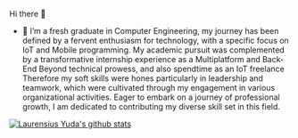 Hi there 👋


- 🔭 I’m a fresh graduate in Computer Engineering, my journey has been defined by a fervent enthusiasm for technology, with a specific focus on IoT and Mobile programming. My academic pursuit was complemented by a transformative internship experience as a Multiplatform and Back-End Beyond technical prowess, and also spendtime as an IoT freelance Therefore my soft skills were hones particularly in leadership and teamwork, which were cultivated through my engagement in various organizational activities. Eager to embark on a journey of professional growth, I am dedicated to contributing my diverse skill set in this field.


[![Laurensius Yuda's github stats](https://github-readme-stats.vercel.app/api?username=laurensiusyuda&count_private=true&show_icons=true&theme=radical&hide_rank=false)](https://github.com/laurensiusyuda)

